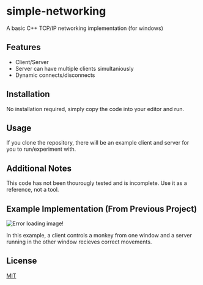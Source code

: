 # simple-networking

A basic C++ TCP/IP networking implementation (for windows)

## Features

- Client/Server
- Server can have multiple clients simultaniously
- Dynamic connects/disconnects

## Installation

No installation required, simply copy the code into your editor and run.

## Usage

If you clone the repository, there will be an example client and server for you to run/experiment with.
 
## Additional Notes
This code has not been thourougly tested and is incomplete. Use it as a reference, not a tool.

## Example Implementation (From Previous Project)

![Error loading image!](https://github.com/Moomed-Hamed/simple-networking/blob/main/documentation/multiplayer_example.gif?raw=true)

 In this example, a client controls a monkey from one window and a server running in the other window recieves correct movements.

## License
[MIT](https://choosealicense.com/licenses/mit/)
